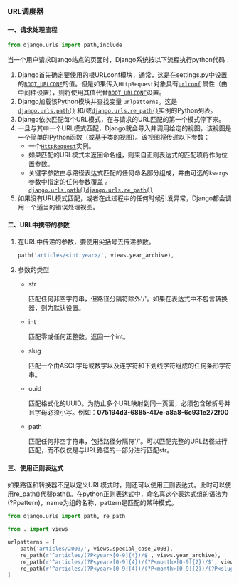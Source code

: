 ### URL调度器

#### 一、请求处理流程

```python
from django.urls import path,include
```

当一个用户请求Django站点的页面时，Django系统按以下流程执行python代码：

1. Django首先确定要使用的根URLconf模块，通常，这是在settings.py中设置的[`ROOT_URLCONF`](https://docs.djangoproject.com/zh-hans/2.1/ref/settings/#std:setting-ROOT_URLCONF)的值。但是如果传入`HttpRequest`对象具有[`urlconf`](https://docs.djangoproject.com/zh-hans/2.1/ref/request-response/#django.http.HttpRequest.urlconf) 属性（由中间件设置），则将使用其值代替[`ROOT_URLCONF`](https://docs.djangoproject.com/zh-hans/2.1/ref/settings/#std:setting-ROOT_URLCONF)设置。
2. Django加载该Python模块并查找变量 `urlpatterns`。这是[`django.urls.path()`](https://docs.djangoproject.com/zh-hans/2.1/ref/urls/#django.urls.path) 和/或[`django.urls.re_path()`](https://docs.djangoproject.com/zh-hans/2.1/ref/urls/#django.urls.re_path)实例的Python列表。
3. Django依次匹配每个URL模式，在与请求的URL匹配的第一个模式停下来。
4. 一旦与其中一个URL模式匹配，Django就会导入并调用给定的视图，该视图是一个简单的Python函数（或基于类的视图）。该视图将传递以下参数：
    - 一个[`HttpRequest`](https://docs.djangoproject.com/zh-hans/2.1/ref/request-response/#django.http.HttpRequest)实例。
    - 如果匹配的URL模式未返回命名组，则来自正则表达式的匹配项将作为位置参数。
    - 关键字参数由与路径表达式匹配的任何命名部分组成，并由可选的`kwargs`参数中指定的任何参数覆盖 。[`django.urls.path()`](https://docs.djangoproject.com/zh-hans/2.1/ref/urls/#django.urls.path)[`django.urls.re_path()`](https://docs.djangoproject.com/zh-hans/2.1/ref/urls/#django.urls.re_path)
5. 如果没有URL模式匹配，或者在此过程中的任何时候引发异常，Django都会调用一个适当的错误处理视图。

#### 二、URL中携带的参数

1. 在URL中传递的参数，要使用尖括号去传递参数。

    ```python
    path('articles/<int:year>/', views.year_archive),
    ```

2. 参数的类型

    - str

        匹配任何非空字符串，但路径分隔符除外'/'。如果在表达式中不包含转换器，则为默认设置。

    - int

        匹配零或任何正整数。返回一个int。

    - slug

        匹配一个由ASCII字母或数字以及连字符和下划线字符组成的任何条形字符串。

    - uuid

        匹配格式化的UUID。为防止多个URL映射到同一页面，必须包含破折号并且字母必须小写。例如：**075194d3-6885-417e-a8a8-6c931e272f00**

    - path

        匹配任何非空字符串，包括路径分隔符'/'。可以匹配完整的URL路径进行匹配，而不仅仅是与URL路径的一部分进行匹配str。

#### 三、使用正则表达式

​		如果路径和转换器不足以定义URL模式时，则还可以使用正则表达式。此时可以使用re_path()代替path()。在python正则表达式中，命名真这个表达式组的语法为(?P<name>pattern)，name为组的名称，pattern是匹配的某种模式。

```python
from django.urls import path, re_path

from . import views

urlpatterns = [
    path('articles/2003/', views.special_case_2003),
    re_path(r'^articles/(?P<year>[0-9]{4})/$', views.year_archive),
    re_path(r'^articles/(?P<year>[0-9]{4})/(?P<month>[0-9]{2})/$', views.month_archive),
    re_path(r'^articles/(?P<year>[0-9]{4})/(?P<month>[0-9]{2})/(?P<slug>[\w-]+)/$', views.article_detail),
]
```

